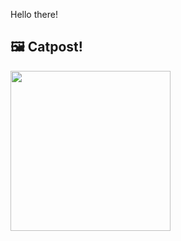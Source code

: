Hello there!



## 🖼️ Catpost!

<sub>
    <img src="https://cdn2.thecatapi.com/images/9up.png" height="256">
</sub>

